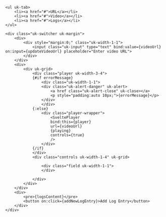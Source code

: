 <script lang="ts">
  import { onMount } from "svelte";
  import SveltePlayer from "svelte-player";

  let player;
  let currentTime = 0;
  let videoUrl = "https://www.youtube.com/watch?v=6zqTu2zXemI";
  let videoId = '';
  let playing = false;
  let errorMessage = "";
  let logsContent = "";

  // Define the CSV data structure
  let csvData = [
    {
      log_time: new Date().toISOString(),
      video_time: 0,
      start: '',
      who: '',
      what: 'kickoff',
      zone_a: '',
      zone_b: '',
      target: '',
      result: '',
      reason: '',
      flags: '',
      custom: ''
    }
  ];

  // Function to get video metadata
  const getVideoMetadata = () => {
    if (player) {
      currentTime = player.getCurrentTime();
      console.log("Current Time:", currentTime);
    }
  };

  // Update metadata every second
  let interval;
  onMount(() => {
    interval = setInterval(getVideoMetadata, 1000);
    return () => clearInterval(interval);
  });

  const togglePlaying = () => {
    playing = !playing;
  };

  const updateVideoUrl = (event) => {
    const newUrl = event.target.value;
    try {
      const url = new URL(newUrl);
      videoUrl = newUrl;
      errorMessage = "";
      const urlParams = new URLSearchParams(url.search);
      videoId = urlParams.get('v') || newUrl;

      // Update logs content with the current CSV data
      updateLogsContent();

    } catch (e) {
      errorMessage = "Invalid URL. Please enter a valid video URL.";
    }
  };

  const updateLogsContent = () => {
    const headers = [
      'log_time',
      'video_time',
      'start',
      'who',
      'what',
      'zone_a',
      'zone_b',
      'target',
      'result',
      'reason',
      'flags',
      'custom'
    ];
    const rows = csvData.map(row => headers.map(header => row[header]).join(','));
    logsContent = [headers.join(','), ...rows].join('\n');
  };

  // Example of adding a new log entry
  const addNewLogEntry = () => {
    const newLog = {
      log_time: new Date().toISOString(),
      video_time: currentTime,
      start: '',
      who: '',
      what: 'action',
      zone_a: '',
      zone_b: '',
      target: '',
      result: '',
      reason: '',
      flags: '',
      custom: ''
    };
    csvData.push(newLog);
    updateLogsContent();
  };

  // Initialize logs content with the current CSV data
  updateLogsContent();
</script>

<div style="margin-top:-30px;">

    <ul uk-tab>
        <li><a href="#">URL</a></li>
        <li><a href="#">Video</a></li>
        <li><a href="#">Logs</a></li>
    </ul>

    <div class="uk-switcher uk-margin">
        <div>
            <div style="margin:0;" class="uk-width-1-1">
                <input class="uk-input" type="text" bind:value={videoUrl} on:input={updateVideoUrl} placeholder="Enter video URL">
            </div>
        </div>
        <div>
            <div uk-grid>
                <div class="player uk-width-3-4">
                {#if errorMessage}
                    <div class="uk-width-1-1">
                    <div class="uk-alert-danger" uk-alert>
                        <a href class="uk-alert-close" uk-close></a>
                        <p style="padding:auto 10px;">{errorMessage}</p>
                    </div>
                    </div>
                {:else}
                    <div class="player-wrapper">
                        <SveltePlayer
                        bind:this={player}
                        url={videoUrl}
                        {playing}
                        controls={true}
                        />
                    </div>
                {/if}
                </div>
                <div class="controls uk-width-1-4" uk-grid>

                    <div class="field uk-width-1-1">
                    </div>

                </div>
            </div>
        </div>
        <div>
            <pre>{logsContent}</pre>
            <button on:click={addNewLogEntry}>Add Log Entry</button>
        </div>
    </div>

</div>

<style>
  .error-message {
    color: #333;
    margin-bottom: 10px;
  }

  .player-wrapper {
    height: 80vh; /* Set the height to 80% of the viewport height */
    width: 100%;  /* Ensure the player takes the full width */
  }

  .player-wrapper svelte-player {
    height: 100%; /* Make sure the player component takes the full height of the wrapper */
    width: 100%;  /* Make sure the player component takes the full width of the wrapper */
  }
</style>